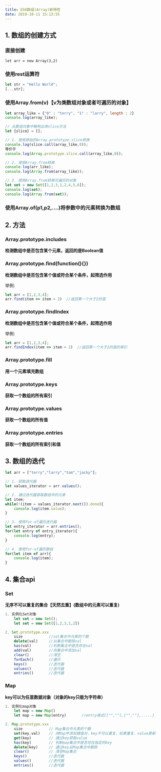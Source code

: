 ```yaml
---
title: ES6数组(Array)新特性
date: 2019-10-11 15:13:55
---
```

## 1. 数组的创建方式

### 直接创建
`let arr = new Array(3,2)`

### 使用rest运算符
``` javascript
let str = "Hello World";
[...str];
```

### 使用Array.from(v)【v为类数组对象或者可遍历的对象】
``` javascript
let array_like = {"0" : "terry", "1" : "larry", length : 2}
console.log(array_like);

// 从数组对象中解构出来slice方法
let {slice} = [];

// 1. 使用原始的Array.prototype.slice转换
console.log(slice.call(array_like,0));
等价于
console.log(Array.prototype.slice.call(array_like,0));

// 2. 使用Array.from转换
console.log(arr_like);
console.log(Array.from(array_like));

// 3. 使用Array.from转换可遍历的对象
let set = new Set([1,2,3,1,2,4,5,6]);
console.log(set);
console.log(Array.from(set));
```

### 使用Array.of(p1,p2,....)将参数中的元素转换为数组

## 2. 方法

### Array.prototype.includes
**检测数组中是否包含某个元素，返回的是Boolean值**

### Array.prototype.find(function(){})
**检测数组中是否包含某个值或符合某个条件，起筛选作用**   

举例:
``` javascript
let arr = [1,2,3,4];
arr.find(item => item > 2)  //返回第一个大于2的值
```

### Array.prototype.findIndex
**检测数组中是否包含某个值或符合某个条件，起筛选作用**

举例:
``` javascript
let arr = [1,2,3,4];
arr.findIndex(item => item > 2)  //返回第一个大于2的值的索引
```

### Array.prototype.fill
**用一个元素填充数组**

### Array.prototype.keys
**获取一个数组的所有索引**

### Array.prototype.values
**获取一个数组的所有值**

### Array.prototype.entries
**获取一个数组的所有索引和值**

## 3. 数组的迭代
``` javascript
let arr = ["terry","larry","tom","jacky"];

// 1. 获取迭代器
let values_iterator = arr.values();

// 2. 通过迭代器获取数组中的元素
let item;
while(!(item = values_iterator.next()).done){
    console.log(item.value);
}

// 3. 使用for-of遍历迭代器
let entry_iterator = arr.entries();
for(let entry of entry_iterator){
    console.log(entry);
}

// 4. 使用for-of遍历数组
for(let item of arr){
    console.log(item);
}
```

## 4. 集合api

### Set

**无序不可以重复的集合【天然去重】(数组中的元素可以重复)**

``` javascript
1. 实例化Set对象   
    let set = new Set();
    let set = new Set([1,2,3,1,2])

2. Set.prototype.xxx
    size            //set集合中元素的个数
    delete(val)     //从集合中删除val
    has(val)        //判断集合中是否存在val
    add(val)        //向集合中添加val
    clear()         //清空
    forEach()       //遍历
    keys()          //迭代器
    values()        //迭代器
    entries()       //迭代器
```

### Map

**key可以为任意数据对象（对象的key只能为字符串）**

``` javascript
1. 实例化map对象
    let map = new Map()
    let map = new Map(entry)       //entry格式[["",""],["",""],.....]

2. Map.prototype.xxx
    size            // Map集合中元素的个数
    set(key,val)    // 向Map中添加键值对，key不可以重复，如果重复，value更新
    get(key)        // 通过key获取value
    has(key)        // 判断map集合中是否存在指定的key
    delete(key)     // 通过key从Map集合中删除
    clear()         // 清空Map集合
    keys()          //迭代器
    values()        //迭代器
    entries()       //迭代器
```
